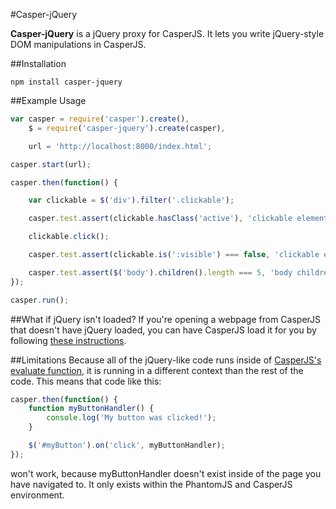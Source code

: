 #Casper-jQuery

**Casper-jQuery** is a jQuery proxy for CasperJS.  It lets you write jQuery-style DOM manipulations in CasperJS.

##Installation

```
npm install casper-jquery
```

##Example Usage

```javascript
var casper = require('casper').create(),
	$ = require('casper-jquery').create(casper),

	url = 'http://localhost:8000/index.html';

casper.start(url);

casper.then(function() {

	var clickable = $('div').filter('.clickable');

	casper.test.assert(clickable.hasClass('active'), 'clickable element is initially active');

	clickable.click();

	casper.test.assert(clickable.is(':visible') === false, 'clickable element is now hidden');

	casper.test.assert($('body').children().length === 5, 'body children count test');
});

casper.run();
```

##What if jQuery isn't loaded?
If you're opening a webpage from CasperJS that doesn't have jQuery loaded, you can have CasperJS load it for you by following [these instructions](http://casperjs.org/faq.html#faq-jquery).

##Limitations
Because all of the jQuery-like code runs inside of [CasperJS's evaluate function](http://casperjs.org/api.html#casper.evaluate), it is running in a different context than the rest of the code.  This means that code like this:
```javascript
casper.then(function() {
	function myButtonHandler() {
		console.log('My button was clicked!');
	}

	$('#myButton').on('click', myButtonHandler);
});
```
won't work, because myButtonHandler doesn't exist inside of the page you have navigated to.  It only exists within the PhantomJS and CasperJS environment.

